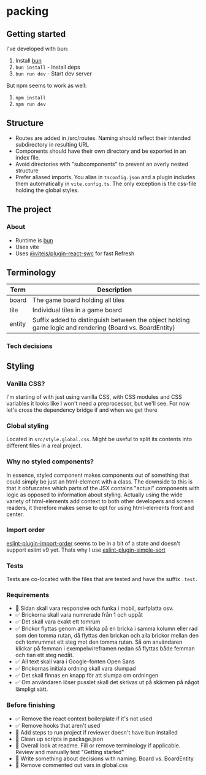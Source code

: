# packing

## Getting started
I've developed with bun:

1. Install [bun](https://bun.sh/)
2. `bun install` - Install deps
3. `bun run dev` - Start dev server

But npm seems to work as well:
1. `npm install`
2. `npm run dev`

## Structure
- Routes are added in /src/routes. Naming should reflect their intended subdirectory in resulting URL
- Components should have their own directory and be exported in an index file.
- Avoid directories with "subcomponents" to prevent an overly nested structure
- Prefer aliased imports. You alias in `tsconfig.json` and a plugin includes them automatically in `vite.config.ts`. The only exception is the css-file holding the global styles.

## The project

### About
- Runtime is [bun](https://bun.sh/)
- Uses vite
- Uses [@vitejs/plugin-react-swc](https://github.com/vitejs/vite-plugin-react-swc) for fast Refresh

## Terminology
| Term      | Description                                                                                             |
| --------- | --------------------------------------------------------------------------------------------------------|
| board     | The game board holding all tiles                                                                        |
| tile      | Individual tiles in a game board                                                                        |
| entity    | Suffix added to distinguish between the object holding game logic and rendering (Board vs. BoardEntity) |


### Tech decisions

## Styling

### Vanilla CSS?
I'm starting of with just using vanilla CSS, with CSS modules and CSS variables it looks like I won't need a preprocessor, but we'll see. For now let's cross the dependency bridge if and when we get there

### Global styling
Located in `src/style.global.css`. Might be useful to split its contents into different files in a real project.

### Why no styled components?
In essence, styled component makes components out of something that could simply be just an html-element with a class.
The downside to this is that it obfuscates which parts of the JSX contains "actual" components with logic as opposed to information about styling. Actually using the wide variety of html-elements add context to both other developers and screen readers, it therefore makes sense to opt for using html-elements front and center.

### Import order
[eslint-plugin-import-order](https://github.com/import-js/eslint-plugin-import/issues/2948) seems to be in a bit of a state and doesn't support eslint v9 yet. Thats why I use [eslint-plugin-simple-sort](https://github.com/lydell/eslint-plugin-simple-import-sort)


### Tests
Tests are co-located with the files that are tested and have the suffix `.test.`

### Requirements

- 🚧 Sidan skall vara responsive och funka i mobil, surfplatta osv.
- ✅ Brickorna skall vara numrerade från 1 och uppåt
- ✅ Det skall vara exakt ett tomrum
- ✅ Brickor flyttas genom att klicka på en bricka i samma kolumn eller rad som den tomma rutan, då flyttas den brickan och alla brickor mellan den och tomrummet ett steg mot den tomma rutan. Så om användaren klickar på femman i exempelwireframen nedan så flyttas både femman och tian ett steg nedåt.
- ✅ All text skall vara i Google-fonten Open Sans
- ✅ Brickornas initiala ordning skall vara slumpad
- ✅ Det skall finnas en knapp för att slumpa om ordningen
- ✅ Om användaren löser pusslet skall det skrivas ut på skärmen på något lämpligt sätt.


### Before finishing

- ✅ Remove the react context boilerplate if it's not used
- ✅ Remove hooks that aren't used
- 🚧 Add steps to run project if reviewer doesn't have bun installed
- 🚧 Clean up scripts in package.json
- 🚧 Overall look at readme. Fill or remove terminology if applicable. Review and manually test "Getting started"
- 🚧 Write something about decisions with naming. Board vs. BoardEntity
- 🚧 Remove commented out vars in global.css
